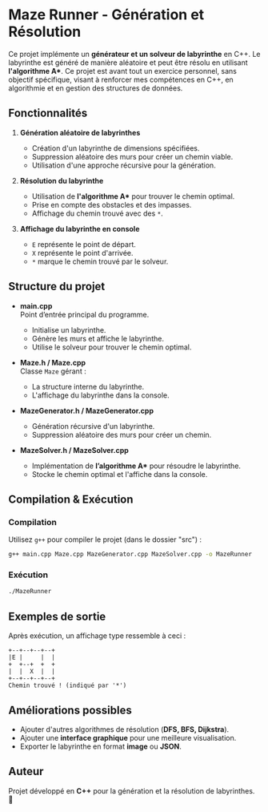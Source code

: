 # Maze Runner - Génération et Résolution

Ce projet implémente un **générateur et un solveur de labyrinthe** en C++. Le labyrinthe est généré de manière aléatoire et peut être résolu en utilisant **l'algorithme A\***. Ce projet est avant tout un exercice personnel, sans objectif spécifique, visant à renforcer mes compétences en C++, en algorithmie et en gestion des structures de données.

## Fonctionnalités

1. **Génération aléatoire de labyrinthes**  
   - Création d'un labyrinthe de dimensions spécifiées.  
   - Suppression aléatoire des murs pour créer un chemin viable.  
   - Utilisation d'une approche récursive pour la génération.

2. **Résolution du labyrinthe**  
   - Utilisation de **l'algorithme A\*** pour trouver le chemin optimal.  
   - Prise en compte des obstacles et des impasses.  
   - Affichage du chemin trouvé avec des `*`.

3. **Affichage du labyrinthe en console**  
   - `E` représente le point de départ.  
   - `X` représente le point d'arrivée.  
   - `*` marque le chemin trouvé par le solveur.

## Structure du projet

- **main.cpp**  
  Point d’entrée principal du programme.  
  - Initialise un labyrinthe.  
  - Génère les murs et affiche le labyrinthe.  
  - Utilise le solveur pour trouver le chemin optimal.

- **Maze.h / Maze.cpp**  
  Classe `Maze` gérant :  
  - La structure interne du labyrinthe.  
  - L'affichage du labyrinthe dans la console.

- **MazeGenerator.h / MazeGenerator.cpp**  
  - Génération récursive d'un labyrinthe.  
  - Suppression aléatoire des murs pour créer un chemin.

- **MazeSolver.h / MazeSolver.cpp**  
  - Implémentation de **l’algorithme A\*** pour résoudre le labyrinthe.  
  - Stocke le chemin optimal et l'affiche dans la console.

## Compilation & Exécution

### Compilation

Utilisez `g++` pour compiler le projet (dans le dossier "src") :

```sh
g++ main.cpp Maze.cpp MazeGenerator.cpp MazeSolver.cpp -o MazeRunner
```

### Exécution

```sh
./MazeRunner
```

## Exemples de sortie

Après exécution, un affichage type ressemble à ceci :

```
+--+--+--+--+
|E |     |  |
+  +--+  +  +
|  |  X  |  |
+--+--+--+--+
Chemin trouvé ! (indiqué par '*')
```

## Améliorations possibles

- Ajouter d'autres algorithmes de résolution (**DFS, BFS, Dijkstra**).  
- Ajouter une **interface graphique** pour une meilleure visualisation.  
- Exporter le labyrinthe en format **image** ou **JSON**.

## Auteur

Projet développé en **C++** pour la génération et la résolution de labyrinthes. 🚀
